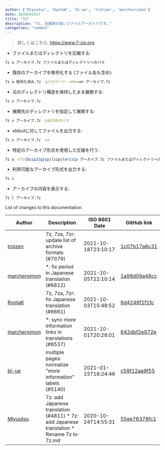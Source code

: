 ```yaml
---
author: ['Miyuutsu', 'RyotaK', 'bl-ue', 'trolzen', 'marchersimon']
date: 1634591417
title: "7z"
description: "7z, 圧縮率の高いファイルアーカイバです。"
categories: "common"
---
```

> 詳しくはこちら: <https://www.7-zip.org>

- ファイルまたはディレクトリを圧縮する:

```bash
7z a アーカイブ.7z ファイルまたはディレクトリへのパス
```

- 既存のアーカイブを暗号化する (ファイル名も含め):

```bash
7z a 暗号化済み.7z -pパスワード -mhe=on アーカイブ.7z
```

- 元のディレクトリ構造を保持したまま展開する:

```bash
7z x アーカイブ.7z
```

- 展開先のディレクトリを指定して展開する:

```bash
7z x アーカイブ.7z -o出力先のパス
```

- stdoutに対してファイルを出力する:

```bash
7z x アーカイブ.7z -so
```

- 特定のアーカイブ形式を使用した圧縮を行う:

```bash
7z a -t7z|bzip2|gzip|lzip|tar|zip アーカイブ.7z ファイルまたはディレクトリへのパス
```

- 利用可能なアーカイブ形式を出力する:

```bash
7z i
```

- アーカイブの内容を表示する:

```bash
7z l アーカイブ.7z
```
List of changes to this documentation


Author | Description | ISO 8601 Date | GitHub link
------|-----|-----|-----
[trolzen](mailto:trolzen@gmail.com) | 7z, 7za, 7zr: update list of archive formats (#7079) | 2021-10-18T23:10:17 | [1c07b17a6c31](https://github.com/tldr-pages/tldr/commit/1c07b17a6c319eb4d72fd840ee479565893bc3f1)
[marchersimon](mailto:50295997+marchersimon@users.noreply.github.com) | *: fix period in Japanese translation (#6812) | 2021-10-05T22:10:14 | [1a98d09a48cc](https://github.com/tldr-pages/tldr/commit/1a98d09a48ccebe878f44c0afe6f0f89e1ac3518)
[RyotaK](mailto:49341894+Ry0taK@users.noreply.github.com) | 7z, 7za, 7zr: fix Japanese translation (#6661) | 2021-10-03T15:48:52 | [6d4248f1f1fc](https://github.com/tldr-pages/tldr/commit/6d4248f1f1fcf5606a12fb1067eedba102f9a7c3)
[marchersimon](mailto:50295997+marchersimon@users.noreply.github.com) | *: sync more information links in translations (#6537) | 2021-10-01T20:28:01 | [642dbf2e972e](https://github.com/tldr-pages/tldr/commit/642dbf2e972e388fab8c84ba3b4685fb862b6454)
[bl-ue](mailto:54780737+bl-ue@users.noreply.github.com) | multiple pages: normalize "more information" labels (#5140) | 2021-01-15T18:24:49 | [c59f12aa9f55](https://github.com/tldr-pages/tldr/commit/c59f12aa9f55d85612ba22e4da86db293ff76977)
[Miyuutsu](mailto:Miyuu@miyuu.pw) | 7z: add Japanese translation (#4811) * 7z: add Japanese translation * Rename 7z to 7z.md | 2020-10-24T14:55:31 | [55ee76378fc1](https://github.com/tldr-pages/tldr/commit/55ee76378fc1a2f2468d7a252b9cc672338aa17f)

